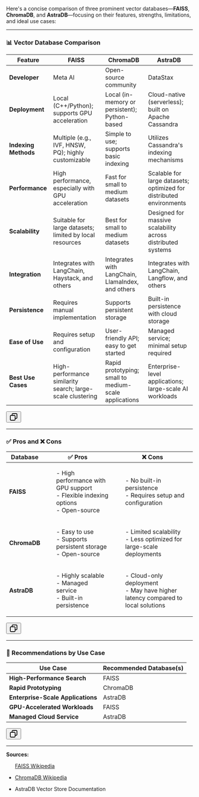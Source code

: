 <p data-start="40" data-end="114"><span class="relative -mx-px my-[-0.2rem] rounded px-px py-[0.2rem] transition-colors duration-100 ease-in-out">Here's a concise comparison of three prominent vector databases—<strong data-start="64" data-end="73">FAISS</strong>, <strong data-start="75" data-end="87">ChromaDB</strong>, and <strong data-start="93" data-end="104">AstraDB</strong>—focusing on their features, strengths, limitations, and ideal use cases:</span></p>
<hr data-start="116" data-end="119">
<h3 data-start="121" data-end="154">📊 Vector Database Comparison</h3>
<div class="_tableContainer_16hzy_1"><div tabindex="-1" class="_tableWrapper_16hzy_14 group flex w-fit flex-col-reverse"><table data-start="156" data-end="3226" class="w-fit min-w-(--thread-content-width)"><thead data-start="156" data-end="418"><tr data-start="156" data-end="418"><th data-start="156" data-end="184" data-col-size="sm">Feature</th><th data-start="184" data-end="260" data-col-size="sm"><strong data-start="186" data-end="195">FAISS</strong></th><th data-start="260" data-end="339" data-col-size="sm"><strong data-start="262" data-end="274">ChromaDB</strong></th><th data-start="339" data-end="418" data-col-size="sm"><strong data-start="341" data-end="352">AstraDB</strong></th></tr></thead><tbody data-start="683" data-end="3226"><tr data-start="683" data-end="1044"><td data-start="683" data-end="735" data-col-size="sm"><span class="relative -mx-px my-[-0.2rem] rounded px-px py-[0.2rem] transition-colors duration-100 ease-in-out"><strong data-start="0" data-end="13" data-is-last-node="" data-is-only-node="">Developer</strong></span></td><td data-start="735" data-end="841" data-col-size="sm"><span class="relative -mx-px my-[-0.2rem] rounded px-px py-[0.2rem] transition-colors duration-100 ease-in-out">Meta AI</span></td><td data-start="841" data-end="936" data-col-size="sm"><span class="relative -mx-px my-[-0.2rem] rounded px-px py-[0.2rem] transition-colors duration-100 ease-in-out">Open-source community</span></td><td data-col-size="sm" data-start="936" data-end="1044"><span class="relative -mx-px my-[-0.2rem] rounded px-px py-[0.2rem] transition-colors duration-100 ease-in-out">DataStax</span></td></tr><tr data-start="1045" data-end="1307"><td data-start="1045" data-end="1098" data-col-size="sm"><span class="relative -mx-px my-[-0.2rem] rounded px-px py-[0.2rem] transition-colors duration-100 ease-in-out"><strong data-start="0" data-end="14" data-is-last-node="" data-is-only-node="">Deployment</strong></span></td><td data-col-size="sm" data-start="1098" data-end="1168"><span class="relative -mx-px my-[-0.2rem] rounded px-px py-[0.2rem] transition-colors duration-100 ease-in-out">Local (C++/Python); supports GPU acceleration</span></td><td data-col-size="sm" data-start="1168" data-end="1241"><span class="relative -mx-px my-[-0.2rem] rounded px-px py-[0.2rem] transition-colors duration-100 ease-in-out">Local (in-memory or persistent); Python-based</span></td><td data-col-size="sm" data-start="1241" data-end="1307"><span class="relative -mx-px my-[-0.2rem] rounded px-px py-[0.2rem] transition-colors duration-100 ease-in-out">Cloud-native (serverless); built on Apache Cassandra</span></td></tr><tr data-start="1308" data-end="1577"><td data-start="1308" data-end="1355" data-col-size="sm"><span class="relative -mx-px my-[-0.2rem] rounded px-px py-[0.2rem] transition-colors duration-100 ease-in-out"><strong data-start="0" data-end="20" data-is-last-node="" data-is-only-node="">Indexing Methods</strong></span></td><td data-col-size="sm" data-start="1355" data-end="1419"><span class="relative -mx-px my-[-0.2rem] rounded px-px py-[0.2rem] transition-colors duration-100 ease-in-out">Multiple (e.g., IVF, HNSW, PQ); highly customizable</span></td><td data-col-size="sm" data-start="1419" data-end="1499"><span class="relative -mx-px my-[-0.2rem] rounded px-px py-[0.2rem] transition-colors duration-100 ease-in-out">Simple to use; supports basic indexing</span></td><td data-col-size="sm" data-start="1499" data-end="1577"><span class="relative -mx-px my-[-0.2rem] rounded px-px py-[0.2rem] transition-colors duration-100 ease-in-out">Utilizes Cassandra's indexing mechanisms</span></td></tr><tr data-start="1578" data-end="1831"><td data-start="1578" data-end="1630" data-col-size="sm"><span class="relative -mx-px my-[-0.2rem] rounded px-px py-[0.2rem] transition-colors duration-100 ease-in-out"><strong data-start="0" data-end="15" data-is-last-node="" data-is-only-node="">Performance</strong></span></td><td data-col-size="sm" data-start="1630" data-end="1695"><span class="relative -mx-px my-[-0.2rem] rounded px-px py-[0.2rem] transition-colors duration-100 ease-in-out">High performance, especially with GPU acceleration</span></td><td data-col-size="sm" data-start="1695" data-end="1780"><span class="relative -mx-px my-[-0.2rem] rounded px-px py-[0.2rem] transition-colors duration-100 ease-in-out">Fast for small to medium datasets</span></td><td data-col-size="sm" data-start="1780" data-end="1831"><span class="relative -mx-px my-[-0.2rem] rounded px-px py-[0.2rem] transition-colors duration-100 ease-in-out">Scalable for large datasets; optimized for distributed environments</span></td></tr><tr data-start="1832" data-end="2088"><td data-start="1832" data-end="1884" data-col-size="sm"><span class="relative -mx-px my-[-0.2rem] rounded px-px py-[0.2rem] transition-colors duration-100 ease-in-out"><strong data-start="0" data-end="15" data-is-last-node="" data-is-only-node="">Scalability</strong></span></td><td data-col-size="sm" data-start="1884" data-end="1944"><span class="relative -mx-px my-[-0.2rem] rounded px-px py-[0.2rem] transition-colors duration-100 ease-in-out">Suitable for large datasets; limited by local resources</span></td><td data-col-size="sm" data-start="1944" data-end="2029"><span class="relative -mx-px my-[-0.2rem] rounded px-px py-[0.2rem] transition-colors duration-100 ease-in-out">Best for small to medium datasets</span></td><td data-col-size="sm" data-start="2029" data-end="2088"><span class="relative -mx-px my-[-0.2rem] rounded px-px py-[0.2rem] transition-colors duration-100 ease-in-out">Designed for massive scalability across distributed systems</span></td></tr><tr data-start="2089" data-end="2349"><td data-start="2089" data-end="2141" data-col-size="sm"><span class="relative -mx-px my-[-0.2rem] rounded px-px py-[0.2rem] transition-colors duration-100 ease-in-out"><strong data-start="0" data-end="15" data-is-last-node="" data-is-only-node="">Integration</strong></span></td><td data-col-size="sm" data-start="2141" data-end="2209"><span class="relative -mx-px my-[-0.2rem] rounded px-px py-[0.2rem] transition-colors duration-100 ease-in-out">Integrates with LangChain, Haystack, and others</span></td><td data-col-size="sm" data-start="2209" data-end="2278"><span class="relative -mx-px my-[-0.2rem] rounded px-px py-[0.2rem] transition-colors duration-100 ease-in-out">Integrates with LangChain, LlamaIndex, and others</span></td><td data-col-size="sm" data-start="2278" data-end="2349"><span class="relative -mx-px my-[-0.2rem] rounded px-px py-[0.2rem] transition-colors duration-100 ease-in-out">Integrates with LangChain, Langflow, and others</span></td></tr><tr data-start="2350" data-end="2657"><td data-start="2350" data-end="2402" data-col-size="sm"><span class="relative -mx-px my-[-0.2rem] rounded px-px py-[0.2rem] transition-colors duration-100 ease-in-out"><strong data-start="0" data-end="15" data-is-last-node="" data-is-only-node="">Persistence</strong></span></td><td data-col-size="sm" data-start="2402" data-end="2487"><span class="relative -mx-px my-[-0.2rem] rounded px-px py-[0.2rem] transition-colors duration-100 ease-in-out">Requires manual implementation</span></td><td data-col-size="sm" data-start="2487" data-end="2578"><span class="relative -mx-px my-[-0.2rem] rounded px-px py-[0.2rem] transition-colors duration-100 ease-in-out">Supports persistent storage</span></td><td data-col-size="sm" data-start="2578" data-end="2657"><span class="relative -mx-px my-[-0.2rem] rounded px-px py-[0.2rem] transition-colors duration-100 ease-in-out">Built-in persistence with cloud storage</span></td></tr><tr data-start="2658" data-end="2952"><td data-start="2658" data-end="2710" data-col-size="sm"><span class="relative -mx-px my-[-0.2rem] rounded px-px py-[0.2rem] transition-colors duration-100 ease-in-out"><strong data-start="0" data-end="15" data-is-last-node="" data-is-only-node="">Ease of Use</strong></span></td><td data-col-size="sm" data-start="2710" data-end="2793"><span class="relative -mx-px my-[-0.2rem] rounded px-px py-[0.2rem] transition-colors duration-100 ease-in-out">Requires setup and configuration</span></td><td data-col-size="sm" data-start="2793" data-end="2873"><span class="relative -mx-px my-[-0.2rem] rounded px-px py-[0.2rem] transition-colors duration-100 ease-in-out">User-friendly API; easy to get started</span></td><td data-col-size="sm" data-start="2873" data-end="2952"><span class="relative -mx-px my-[-0.2rem] rounded px-px py-[0.2rem] transition-colors duration-100 ease-in-out">Managed service; minimal setup required</span></td></tr><tr data-start="2953" data-end="3226"><td data-start="2953" data-end="3002" data-col-size="sm"><span class="relative -mx-px my-[-0.2rem] rounded px-px py-[0.2rem] transition-colors duration-100 ease-in-out"><strong data-start="0" data-end="18" data-is-last-node="" data-is-only-node="">Best Use Cases</strong></span></td><td data-col-size="sm" data-start="3002" data-end="3059"><span class="relative -mx-px my-[-0.2rem] rounded px-px py-[0.2rem] transition-colors duration-100 ease-in-out">High-performance similarity search; large-scale clustering</span></td><td data-col-size="sm" data-start="3059" data-end="3124"><span class="relative -mx-px my-[-0.2rem] rounded px-px py-[0.2rem] transition-colors duration-100 ease-in-out">Rapid prototyping; small to medium-scale applications</span></td><td data-col-size="sm" data-start="3124" data-end="3186"><span class="relative -mx-px my-[-0.2rem] rounded px-px py-[0.2rem] transition-colors duration-100 ease-in-out">Enterprise-level applications; large-scale AI workloads</span></td></tr></tbody></table><div class="sticky end-(--thread-content-margin) h-0 self-end select-none"><div class="absolute end-0 flex items-end" style="height: 33px;"><span class="" data-state="closed"><button class="bg-token-bg-primary hover:bg-token-bg-tertiary text-token-text-secondary my-1 rounded-sm p-1 transition-opacity group-[:not(:hover):not(:focus-within)]:pointer-events-none group-[:not(:hover):not(:focus-within)]:opacity-0"><svg width="24" height="24" viewBox="0 0 24 24" fill="none" xmlns="http://www.w3.org/2000/svg" class="icon-md-heavy"><path fill-rule="evenodd" clip-rule="evenodd" d="M7 5C7 3.34315 8.34315 2 10 2H19C20.6569 2 22 3.34315 22 5V14C22 15.6569 20.6569 17 19 17H17V19C17 20.6569 15.6569 22 14 22H5C3.34315 22 2 20.6569 2 19V10C2 8.34315 3.34315 7 5 7H7V5ZM9 7H14C15.6569 7 17 8.34315 17 10V15H19C19.5523 15 20 14.5523 20 14V5C20 4.44772 19.5523 4 19 4H10C9.44772 4 9 4.44772 9 5V7ZM5 9C4.44772 9 4 9.44772 4 10V19C4 19.5523 4.44772 20 5 20H14C14.5523 20 15 19.5523 15 19V10C15 9.44772 14.5523 9 14 9H5Z" fill="currentColor"></path></svg></button></span></div></div></div></div>
<hr data-start="3228" data-end="3231">
<h3 data-start="3233" data-end="3254">✅ Pros and ❌ Cons</h3>
<div class="_tableContainer_16hzy_1"><div tabindex="-1" class="_tableWrapper_16hzy_14 group flex w-fit flex-col-reverse"><table data-start="3256" data-end="4218" class="w-fit min-w-(--thread-content-width)"><thead data-start="3256" data-end="3458"><tr data-start="3256" data-end="3458"><th data-start="3256" data-end="3269" data-col-size="sm">Database</th><th data-start="3269" data-end="3363" data-col-size="sm">✅ Pros</th><th data-start="3363" data-end="3458" data-col-size="sm">❌ Cons</th></tr></thead><tbody data-start="3665" data-end="4218"><tr data-start="3665" data-end="3832"><td data-start="3665" data-end="3708" data-col-size="sm"><span class="relative -mx-px my-[-0.2rem] rounded px-px py-[0.2rem] transition-colors duration-100 ease-in-out"><strong data-start="0" data-end="9" data-is-last-node="" data-is-only-node="">FAISS</strong></span></td><td data-col-size="sm" data-start="3708" data-end="3760"><span class="relative -mx-px my-[-0.2rem] rounded px-px py-[0.2rem] transition-colors duration-100 ease-in-out"><ul data-start="0" data-end="83" data-is-last-node="" data-is-only-node="">
<!-- <li data-start="0" data-end="83" data-is-last-node=""> -->
- High performance with GPU support</br>- Flexible indexing options</br>- Open-source
<!-- </li> -->
</ul></span></td><td data-col-size="sm" data-start="3760" data-end="3832"><span class="relative -mx-px my-[-0.2rem] rounded px-px py-[0.2rem] transition-colors duration-100 ease-in-out"><ul data-start="0" data-end="63" data-is-last-node="" data-is-only-node="">
<!-- <li data-start="0" data-end="63" data-is-last-node=""> -->
-  No built-in persistence</br>- Requires setup and configuration
<!-- </li> -->
</ul></span></td></tr><tr data-start="3833" data-end="4011"><td data-start="3833" data-end="3875" data-col-size="sm"><span class="relative -mx-px my-[-0.2rem] rounded px-px py-[0.2rem] transition-colors duration-100 ease-in-out"><strong data-start="0" data-end="12" data-is-last-node="" data-is-only-node="">ChromaDB</strong></span></td><td data-col-size="sm" data-start="3875" data-end="3945"><span class="relative -mx-px my-[-0.2rem] rounded px-px py-[0.2rem] transition-colors duration-100 ease-in-out"><ul data-start="0" data-end="63" data-is-last-node="" data-is-only-node="">
<!-- <li data-start="0" data-end="63" data-is-last-node=""> -->
- Easy to use</br>- Supports persistent storage</br>- Open-source
<!-- </li> -->
</ul></span></td><td data-col-size="sm" data-start="3945" data-end="4011"><span class="relative -mx-px my-[-0.2rem] rounded px-px py-[0.2rem] transition-colors duration-100 ease-in-out"><ul data-start="0" data-end="69" data-is-last-node="" data-is-only-node="">
<!-- <li data-start="0" data-end="69" data-is-last-node=""> -->
- Limited scalability</br>- Less optimized for large-scale deployments
<!-- </li> -->
</ul></span></td></tr><tr data-start="4012" data-end="4218"><td data-start="4012" data-end="4054" data-col-size="sm"><span class="relative -mx-px my-[-0.2rem] rounded px-px py-[0.2rem] transition-colors duration-100 ease-in-out"><strong data-start="0" data-end="11" data-is-last-node="" data-is-only-node="">AstraDB</strong></span></td><td data-col-size="sm" data-start="4054" data-end="4124"><span class="relative -mx-px my-[-0.2rem] rounded px-px py-[0.2rem] transition-colors duration-100 ease-in-out"><ul data-start="0" data-end="64" data-is-last-node="" data-is-only-node="">
<!-- <li data-start="0" data-end="64" data-is-last-node=""> -->
- Highly scalable</br>- Managed service</br>- Built-in persistence
<!-- </li> -->
</ul></span></td><td data-col-size="sm" data-start="4124" data-end="4178"><span class="relative -mx-px my-[-0.2rem] rounded px-px py-[0.2rem] transition-colors duration-100 ease-in-out"><ul data-start="0" data-end="80" data-is-last-node="" data-is-only-node="">
<!-- <li data-start="0" data-end="80" data-is-last-node=""> -->
- Cloud-only deployment</br>- May have higher latency compared to local solutions
<!-- </li> -->
</ul></span></td></tr></tbody></table><div class="sticky end-(--thread-content-margin) h-0 self-end select-none"><div class="absolute end-0 flex items-end" style="height: 33px;"><span class="" data-state="closed"><button class="bg-token-bg-primary hover:bg-token-bg-tertiary text-token-text-secondary my-1 rounded-sm p-1 transition-opacity group-[:not(:hover):not(:focus-within)]:pointer-events-none group-[:not(:hover):not(:focus-within)]:opacity-0"><svg width="24" height="24" viewBox="0 0 24 24" fill="none" xmlns="http://www.w3.org/2000/svg" class="icon-md-heavy"><path fill-rule="evenodd" clip-rule="evenodd" d="M7 5C7 3.34315 8.34315 2 10 2H19C20.6569 2 22 3.34315 22 5V14C22 15.6569 20.6569 17 19 17H17V19C17 20.6569 15.6569 22 14 22H5C3.34315 22 2 20.6569 2 19V10C2 8.34315 3.34315 7 5 7H7V5ZM9 7H14C15.6569 7 17 8.34315 17 10V15H19C19.5523 15 20 14.5523 20 14V5C20 4.44772 19.5523 4 19 4H10C9.44772 4 9 4.44772 9 5V7ZM5 9C4.44772 9 4 9.44772 4 10V19C4 19.5523 4.44772 20 5 20H14C14.5523 20 15 19.5523 15 19V10C15 9.44772 14.5523 9 14 9H5Z" fill="currentColor"></path></svg></button></span></div></div></div></div>
<hr data-start="4220" data-end="4223">
<h3 data-start="4225" data-end="4259">🎯 Recommendations by Use Case</h3>
<div class="_tableContainer_16hzy_1"><div tabindex="-1" class="_tableWrapper_16hzy_14 group flex w-fit flex-col-reverse"><table data-start="4261" data-end="5068" class="w-fit min-w-(--thread-content-width)"><thead data-start="4261" data-end="4338"><tr data-start="4261" data-end="4338"><th data-start="4261" data-end="4297" data-col-size="sm">Use Case</th><th data-start="4297" data-end="4338" data-col-size="sm">Recommended Database(s)</th></tr></thead><tbody data-start="4417" data-end="5068"><tr data-start="4417" data-end="4540"><td data-start="4417" data-end="4465" data-col-size="sm"><span class="relative -mx-px my-[-0.2rem] rounded px-px py-[0.2rem] transition-colors duration-100 ease-in-out"><strong data-start="0" data-end="27" data-is-last-node="" data-is-only-node="">High-Performance Search</strong></span></td><td data-col-size="sm" data-start="4465" data-end="4540"><span class="relative -mx-px my-[-0.2rem] rounded px-px py-[0.2rem] transition-colors duration-100 ease-in-out">FAISS</span></td></tr><tr data-start="4541" data-end="4667"><td data-start="4541" data-end="4595" data-col-size="sm"><span class="relative -mx-px my-[-0.2rem] rounded px-px py-[0.2rem] transition-colors duration-100 ease-in-out"><strong data-start="0" data-end="21" data-is-last-node="" data-is-only-node="">Rapid Prototyping</strong></span></td><td data-col-size="sm" data-start="4595" data-end="4667"><span class="relative -mx-px my-[-0.2rem] rounded px-px py-[0.2rem] transition-colors duration-100 ease-in-out">ChromaDB</span></td></tr><tr data-start="4668" data-end="4783"><td data-start="4668" data-end="4710" data-col-size="sm"><span class="relative -mx-px my-[-0.2rem] rounded px-px py-[0.2rem] transition-colors duration-100 ease-in-out"><strong data-start="0" data-end="33" data-is-last-node="" data-is-only-node="">Enterprise-Scale Applications</strong></span></td><td data-col-size="sm" data-start="4710" data-end="4783"><span class="relative -mx-px my-[-0.2rem] rounded px-px py-[0.2rem] transition-colors duration-100 ease-in-out">AstraDB</span></td></tr><tr data-start="4784" data-end="4905"><td data-start="4784" data-end="4830" data-col-size="sm"><span class="relative -mx-px my-[-0.2rem] rounded px-px py-[0.2rem] transition-colors duration-100 ease-in-out"><strong data-start="0" data-end="29" data-is-last-node="" data-is-only-node="">GPU-Accelerated Workloads</strong></span></td><td data-col-size="sm" data-start="4830" data-end="4905"><span class="relative -mx-px my-[-0.2rem] rounded px-px py-[0.2rem] transition-colors duration-100 ease-in-out">FAISS</span></td></tr><tr data-start="4906" data-end="5068"><td data-start="4906" data-end="4956" data-col-size="sm"><span class="relative -mx-px my-[-0.2rem] rounded px-px py-[0.2rem] transition-colors duration-100 ease-in-out"><strong data-start="0" data-end="25" data-is-last-node="" data-is-only-node="">Managed Cloud Service</strong></span></td><td data-col-size="sm" data-start="4956" data-end="5028"><span class="relative -mx-px my-[-0.2rem] rounded px-px py-[0.2rem] transition-colors duration-100 ease-in-out">AstraDB</span></td></tr></tbody></table><div class="sticky end-(--thread-content-margin) h-0 self-end select-none"><div class="absolute end-0 flex items-end" style="height: 33px;"><span class="" data-state="closed"><button class="bg-token-bg-primary hover:bg-token-bg-tertiary text-token-text-secondary my-1 rounded-sm p-1 transition-opacity group-[:not(:hover):not(:focus-within)]:pointer-events-none group-[:not(:hover):not(:focus-within)]:opacity-0"><svg width="24" height="24" viewBox="0 0 24 24" fill="none" xmlns="http://www.w3.org/2000/svg" class="icon-md-heavy"><path fill-rule="evenodd" clip-rule="evenodd" d="M7 5C7 3.34315 8.34315 2 10 2H19C20.6569 2 22 3.34315 22 5V14C22 15.6569 20.6569 17 19 17H17V19C17 20.6569 15.6569 22 14 22H5C3.34315 22 2 20.6569 2 19V10C2 8.34315 3.34315 7 5 7H7V5ZM9 7H14C15.6569 7 17 8.34315 17 10V15H19C19.5523 15 20 14.5523 20 14V5C20 4.44772 19.5523 4 19 4H10C9.44772 4 9 4.44772 9 5V7ZM5 9C4.44772 9 4 9.44772 4 10V19C4 19.5523 4.44772 20 5 20H14C14.5523 20 15 19.5523 15 19V10C15 9.44772 14.5523 9 14 9H5Z" fill="currentColor"></path></svg></button></span></div></div></div></div>
<hr data-start="5070" data-end="5073">
<p data-start="5075" data-end="5087"><strong data-start="5075" data-end="5087">Sources:</strong></p>
<ul data-start="5089" data-end="5336">
<!-- <li data-start="5089" data-end="5145"> -->
<p data-start="5091" data-end="5145"><a data-start="5091" data-end="5145" rel="noopener" target="_new" class="" href="https://en.wikipedia.org/wiki/FAISS">FAISS Wikipedia</a></p>
<!-- </li> -->
<li data-start="5146" data-end="5228">
<p data-start="5148" data-end="5228"><a data-start="5148" data-end="5228" class="" rel="noopener" target="_new" href="https://en.wikipedia.org/wiki/Chroma_%28vector_database%29">ChromaDB Wikipedia</a></p>
</li>
<li data-start="5229" data-end="5336">
<p data-start="5231" data-end="5336"><a data-start="5231" data-end="5336" class="cursor-pointer" rel="noopener" target="_new">AstraDB Vector Store Documentation</a></p>
</li>
</ul>